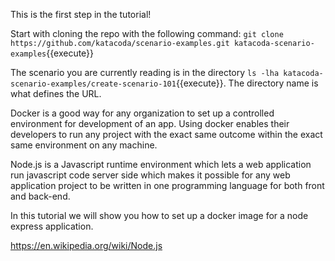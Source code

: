 This is the first step in the tutorial!

Start with cloning the repo with the following command:
`git clone https://github.com/katacoda/scenario-examples.git katacoda-scenario-examples`{{execute}}

The scenario you are currently reading is in the directory `ls -lha katacoda-scenario-examples/create-scenario-101`{{execute}}. The directory name is what defines the URL.

Docker is a good way for any organization to set up a controlled environment for development of an app. Using docker enables their developers to run any project with the exact same outcome within the exact same environment on any machine. 

Node.js is a Javascript runtime environment which lets a web application run javascript code server side which makes it possible for any web application project to be written in one programming language for both front and back-end. 

In this tutorial we will show you how to set up a docker image for a node express application. 


https://en.wikipedia.org/wiki/Node.js

